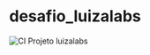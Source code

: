 # desafio_luizalabs

![CI Projeto luizalabs](https://github.com/felipe-barata/desafio_luizalabs/workflows/CI%20Projeto%20luizalabs/badge.svg)

